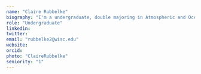 ```yaml
---
name: "Claire Rubbelke"
biography: "I'm a undergraduate, double majoring in Atmospheric and Oceanic Studies and Geosccience, with a certificate in Environmental Studies. I am currently working on charcoal analysis from sediments taken from various lakes, as well as extracting macrofossils from sediments for radiocarbon dating."
role: "Undergraduate"
linkedin:
twitter:
email: "rubbelke2@wisc.edu"
website:
orcid:
photo: "ClaireRubbelke"
seniority: "1"
---
```

